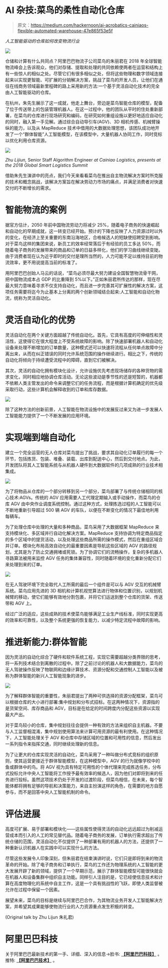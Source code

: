 # AI 杂技:菜鸟的柔性自动化仓库

> 原文：<https://medium.com/hackernoon/ai-acrobatics-cainiaos-flexible-automated-warehouse-47e865f53e5f>

*人工智能驱动的仓库如何改变物流行业*

![](img/f76ccb3c0ae9fb1f9c6cb182f7c92599.png)

仓储和计算有什么共同点？阿里巴巴物流子公司菜鸟的朱丽君在 2018 年全球智能物流峰会上告诉观众，他们对存储、提取和处理的共同依赖使两者在运营和结构上有一些惊人的相似之处。尽管它们有很多相似之处，但将这些物理和数字领域连接起来以实现更智能、可扩展的分销解决方案，挑战了菜鸟的开发人员，让他们在通往在线商务领域最新里程碑的路上采用新的方法:一个基于灵活自动化技术的完全由人工智能驱动的仓库。

在杭州，朱先生展示了这一成就，他走上舞台，旁边是菜鸟智能仓库的模型，配备了位于传送带上的包装管理机器人。在这一过程中，他的团队从平时的住处重新部署，在菜鸟的仓库进行现场研究和编码，在研究如何重组设施以更好地适应自动化的同时，融入第一手见解。通过综合自动导引车(AGV)、3D 相机传感、机械臂操纵的能力，以及从 MapReduce 技术中借用的大数据处理思想，该团队成功地开发了一个“群体智能”人工智能模型，在该模型中，大量机器人协同工作，同时竞标以优化利用仓库资源。

![](img/1023619c14b3494ee9c4af2cedefd6a3.png)

*Zhu Lijiun,* Senior Staff Algorithm Engineer *at Cainiao Logistics, presents at the 2018 Global Smart Logistics Summit*

借助朱先生演讲中的亮点，我们今天来看看菜鸟在推出自主物流解决方案时所克服的技术和概念挑战，该解决方案旨在解决劳动力市场的痛点，并满足消费者对快速交付的不断增长的需求。

# 智能物流的案例

据官方估计，2050 年前中国物流劳动力将减少 25%，随着电子商务的快速崛起和自动化的早期成就，这一转变已经开始。预计的下降也反映了人力资源过时以外的变化，在经济上至关重要的东南沿海地区，合格候选人的短缺使招聘受到影响。对于菜鸟这样的集团来说，新员工的效率经常落后于有经验的员工多达 50%，而随着电子商务的发展带来的商品和订单的日益多样化，他们的学习曲线继续变陡。由于消费者现在认为近乎即时的交付是理所当然的，人力可能不足以维持目前的物流效率，更不用说提高当前的标准了。

用阿里巴巴创始人马云的话说，“菜鸟必须尽最大努力建设全国智慧物流骨干网，把中国物流成本占 GDP 的比重降到 5%以下。”正如朱丽君所传达的那样，现在尽最大努力意味着寻求不仅支持自动化，而且进一步完善其可扩展性的解决方案，这项任务需要将迄今为止基本上分离的两个创新领域结合起来:人工智能和自动化物流，统称为灵活自动化。

# 灵活自动化的优势

灵活自动化在两个关键方面超越了传统自动化。首先，它具有高度的可伸缩性和灵活性，这使得它在很大程度上不受系统故障的影响。除了快速部署机器人和自动化设备来处理不断增加的订单数量，这种模式还可以快速将流程从任何单点故障中分离出来，从而在纠正错误的同时允许系统范围的操作继续进行。相比之下，传统的自动化将倾向于持续遭受流程中的障碍，直到它们被解决。

其次，灵活的自动化拥有模块化设计，允许设施优先考虑现场储存的各种货物的需求变化，同时相应地协调仓库活动。无论这些波动是季节性的还是短暂的，机器都不依赖人类主管发出的命令来调整它们的任务流程，而是根据计算机确定的优先级采取行动，这些计算机会解释收到的订单和库存数据。

![](img/686471da3610c4b5e733ca8e1de02feb.png)

除了这种方法的创新前景，人工智能在物流设施中的发展反过来又为进一步发展人工智能能力提供了一个不断发展的应用环境。

# 实现端到端自动化

建立一个完全运营的无人仓库对菜鸟提出了挑战，要求其自动化订单履行的每一个环节，包括拣货、包装、堆叠、装载、出库到配送中心，然后到交付地点。为此，开发团队将其人工智能系统与从机器人硬件到大数据软件的几项成熟的行业技术相集成。

![](img/1ff654c2d129f1501bfcf3e19aa6aa09.png)

为了将物品从仓库的一个部分转移到另一个部分，菜鸟部署了与传统仓储相同的核心技术:AGVs。传统的 AGV 应用需要人工代理定期输入或手动操作，而菜鸟的仓库 AGV 由中央作业调度系统控制。通过这种方式，处理拣选过程的人工智能可以不断地重新引导超过 500 辆 AGV 的车队，以便在不断变化的情况下最佳地利用每辆车。

为了处理仓库中处理的大量和多种商品，菜鸟采用了大数据框架 MapReduce 来支持模块化、多区域并行自动化解决方案。MapReduce 支持协调为特定商品指定的多个区域中的提货活动，以及处理这些商品所需的操作模式，然后在重组区域合并订单。模块化布局高效自动化的最重要因素是导航这些区域的 AGV 的路径规划，尤其是为了防止交通拥堵或死锁。为了协调它们的流畅操作，复杂的多机器人寻路算法被用来监控 AGV 任务的集体兼容性，同时随着环境的变化重新分配它们来处理到来的订单。

![](img/0b82c5072b50290071a3cc0766a17690.png)

在无人驾驶环境下完全取代人工所需的最后一个组件是可以与 AGV 交互的机械臂系统。菜鸟应用先进的 3D 相机和计算机视觉算法进行物体和位置识别，以规划机械臂的移动，使它们能够有效地分割包裹，并将它们运送到整个仓库的货架、传送带和 AGV 上。

经过广泛的适应，这些成熟的技术使菜鸟能够满足工业生产线标准，同时实现更高的效率和可靠性，以及整个系统更强的恢复能力，以减少特定流程中故障的影响。

# 推进新能力:群体智能

因为灵活的自动化综合了硬件和软件系统工程，实现它需要超越分类界限的思考，将一系列技术结合到离散的过程中。除了之前讨论的机器人和大数据能力，菜鸟的无人驾驶操作反映了物联网和边缘计算技术、资源分配和交通控制人工智能以及被称为群体智能的新兴人工智能现象的进步。

![](img/99d062b555342bb95357c93d72b37218.png)

为了解释群体智能的重要性，朱丽君提出了两种可供选择的资源分配框架，菜鸟可以根据仓库的大小进行部署:集中规划和分布式招标。在这两种情况下，资源指的是货架空间、库存商品和 AGV，目标是在给定的时间跨度内分配这些资源以实现最大产出。

对于菜鸟较小的仓库，集中规划往往会提供一种有效的方法来组织自主机器。不要与人工监督相混淆，集中规划使用算法来计算可用资源的最有利使用。在这种情况下，人工智能处理关于 AGV 和仓库中存储区域的位置和可用性的信息，然后发出一系列指令来指挥交通，同时继续处理新的信息。

为了让更大的仓库实现灵活的自动化，菜鸟采用了一种叫做分布式竞标的组织原则，使其运营更接近于群体智能模型，在这种模型中，AGV 的行为就像学校中的鱼或群体中的鸟。将 AGV 视为具有特定可用性的个体代理来完成拣选任务，分布式投标允许中央人工智能将工作授予最有效率的候选人，因为他们对即将到来的任务进行投标。虽然这项技术仍处于开发的过渡阶段，但菜鸟相信，在未来，每个智能体都将拥有足够的导航和决策能力，来自主扮演这样的角色，在需要的地方自愿参与，而不是回答中央人工智能机制的命令。

# 评估进展

高度可扩展、易于部署和模块化——这些属性使得灵活的自动化远远超过为削减运营成本而引入的人工的常见替代品。随着电子商务的发展，订单执行需求超出了传统仓储的范围，灵活自动化不仅提供了一种部署有用的机器人的方法，还提供了一种重新认识机器人在实践中可以实现什么的方法。

尽管这些发展令人印象深刻，但朱丽君在结束演讲时说，它们只是即将到来的物流革命的开始。除了电子商务和订单执行，菜鸟的工作还为物理系统的人工智能的更大发展开辟了新的领域，提供了一个早期示范，展示了群体智能模型可能很快就会在机器人和设备集群中组织自主功能。同样引人注目的是，它已经使信息技术和计算在高度物理化的系统中自主工作，这是一个具有挑战性的飞跃，即使人类监督被允许在过程中保留一个因素。

展望未来，菜鸟的目标是继续与阿里巴巴合作，为其物流业务开发人工智能解决方案，并希望其成果能够使物流行业的人力资源重点发生积极的转变。

(Original talk by Zhu Lijun 朱礼君)

# 阿里巴巴科技

关于阿里巴巴最新技术的第一手、详细、深入的信息→脸书: [**【阿里巴巴科技】**](http://www.facebook.com/AlibabaTechnology) 。推特: [**【阿里巴巴技术】**](https://twitter.com/AliTech2017) 。